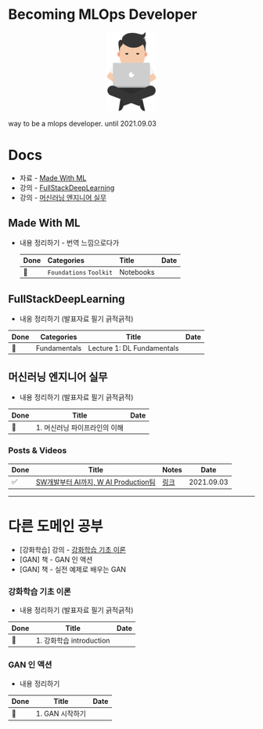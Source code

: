 # Becoming MLOps Developer



<center><img src='assets/logo.png' width="100"/></center>

way to be a mlops developer. until 2021.09.03

# Docs

- 자료 - [Made With ML](https://madewithml.com/)
- 강의 - [FullStackDeepLearning](https://fullstackdeeplearning.com/)
- 강의 - [머신러닝 엔지니어 실무](https://www.inflearn.com/course/%EB%A8%B8%EC%8B%A0%EB%9F%AC%EB%8B%9D-%EC%97%94%EC%A7%80%EB%8B%88%EC%96%B4-%EC%8B%A4%EB%AC%B4#curriculum)



## Made With ML

- 내용 정리하기 - 번역 느낌으로다가

    | Done | Categories              | Title     | Date |
    | ---- | ----------------------- | --------- | ---- |
    | 🔳    | `Foundations` `Toolkit` | Notebooks |      |
    
    

## FullStackDeepLearning

- 내옹 정리하기 (발표자료 필기 긁적긁적)

| Done | Categories   | Title                      | Date |
| ---- | ------------ | -------------------------- | ---- |
| 🔳    | Fundamentals | Lecture 1: DL Fundamentals |      |



## 머신러닝 엔지니어 실무

- 내용 정리하기 (발표자료 필기 긁적긁적)

| Done | Title                         | Date |
| ---- | ----------------------------- | ---- |
| 🔳    | 1. 머신러닝 파이프라인의 이해 |      |



### Posts & Videos

| Done | Title                                                        | Notes                       | Date       |
| ---- | ------------------------------------------------------------ | --------------------------- | ---------- |
| ✅    | [SW개발부터 AI까지, W AI Production팀](https://recruit.webtoonscorp.com/webtoon/ko/insideDetail?id=12) | [링크](./posts/sw-to-ai.md) | 2021.09.03 |



---

# 다른 도메인 공부

- [강화학습] 강의 - [강화학습 기초 이론](https://www.youtube.com/playlist?list=PLpRS2w0xWHTcTZyyX8LMmtbcMXpd3s4TU)
- [GAN] 책 - GAN 인 액션
- [GAN] 책 - 실전 예제로 배우는 GAN

### 강화학습 기초 이론

- 내용 정리하기 (발표자료 필기 긁적긁적)

| Done | Title                    | Date |
| ---- | ------------------------ | ---- |
| 🔳    | 1. 강화학습 introduction |      |



### GAN 인 액션

- 내용 정리하기

| Done | Title           | Date |
| ---- | --------------- | ---- |
| 🔳    | 1. GAN 시작하기 |      |

